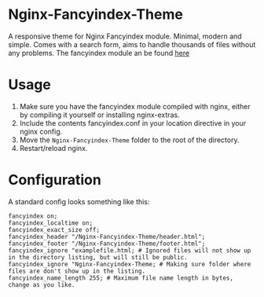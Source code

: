 # Nginx-Fancyindex-Theme
A responsive theme for Nginx Fancyindex module. Minimal, modern and simple. Comes with a search form, aims to handle thousands of files without any problems. The fancyindex module an be found [here](https://github.com/aperezdc/ngx-fancyindex)

# Usage

1. Make sure you have the fancyindex module compiled with nginx, either by compiling it yourself or installing nginx-extras.
2. Include the contents fancyindex.conf in your location directive in your nginx config.
3. Move the `Nginx-Fancyindex-Theme` folder to the root of the directory.
4. Restart/reload nginx.

# Configuration

A standard config looks something like this:

```
fancyindex on;
fancyindex_localtime on;
fancyindex_exact_size off;
fancyindex_header "/Nginx-Fancyindex-Theme/header.html";
fancyindex_footer "/Nginx-Fancyindex-Theme/footer.html";
fancyindex_ignore "examplefile.html; # Ignored files will not show up in the directory listing, but will still be public. 
fancyindex_ignore "Nginx-Fancyindex-Theme; # Making sure folder where files are don't show up in the listing. 
fancyindex_name_length 255; # Maximum file name length in bytes, change as you like.
```

